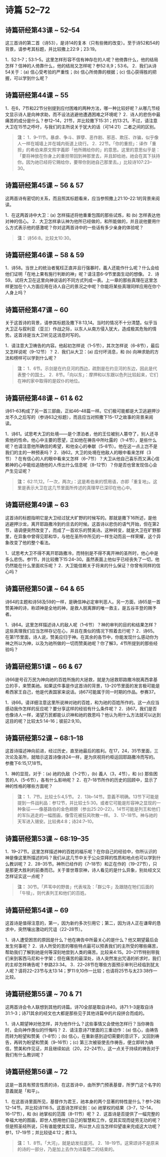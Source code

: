 # 诗篇 52–72

## 诗篇研经第43课 ~ 52–54

这三首诗的第二首（诗53），是诗14的复本（只有些微的改变）。至于诗52和54的背景，请参考其标题，并比较撒上22:9；23:19。

1．52:1–7；53:1–5。这里怎样形容不信有神存在的人呢？他倚靠什么，他的结局怎样？信神的人倚靠什么，他的结局又怎样呢？参52:8,9；53:6。
2．我们从诗54关于：(a) 信心受考验的严重性；(b) 信心所倚靠的根据；(c) 信心获得胜的把握，可以学到什么呢？

<!--more-->

## 诗篇研经第44课 ~ 55

1．在6，7节和22节分别提到应付困难的两种方法，哪一种比较好呢？从哪几节经文显示诗人是向神求助，而不设法逃避他遭遇困难之环境呢？
2．诗人的悲伤中最痛苦的成分是什么？参12–14，21节，并比较撒下15:31；约13:21。不过，请注意大卫在15节之呼吁，与我们的主所说关于犹大的话（可14:21）二者之间的区别。

> **注：**
> 1．9–11节。暴虐、争斗、罪孽、恶作剧、邪恶、欺压、诈骗，似乎像人一样在城墙上并在城内街道上绕行。
> 2．22节。「你的重担」：译作「重担」的希伯来原文照字義即「他所赐给你的」的意思。这里的意思似乎是：「要将神放在你身上的重担带回到神那里去，并且卸给祂，祂会在其下扶持你。因为祂已经将它赐给你，要带你到祂自己那里去。」比较诗107:23–30。

## 诗篇研经第45课 ~ 56 & 57

这两首诗有密切的关系，而且照其标题看来，应当参照撒上21:10–22:1的背景来阅读。

1．在这两首诗中大卫：(a) 怎样描述将他重重包围的那些试炼，和 (b) 怎样表达他对神的信心。
2．大卫怎样承认神为他所已经做的，和所能做的，并且说他要用什么方式表示他的感激呢？你对这两首诗中的一些话有多少亲身的体验呢？

> **注：** 诗56:8。比较太10:30。

## 诗篇研经第46课 ~ 58 & 59

1．诗58。当世上的统治者冤枉正直并且行强暴时，義人还能作什么呢？什么会给他们证明「在地上果有施行判断的神」呢？请注意6–9节里面生动的想像。
2．诗59。试将大卫在这里向神说话的不同方式列成一表。上一章的那些真理在这里怎样更加在个人方面应用在诗人自己的景况之中呢？你能将某些真理同样应用在你个人身上吗？

## 诗篇研经第47课 ~ 60

关于这首诗的背景，请参其标题及撒下8:13,14。当时的情况不十分清楚。似乎当大卫正与叙利亚（亚兰）作战之际，以东人从南方侵入犹大，造成极其危殆的情势。这首诗是当大卫听见这消息时写的。

1．请注意大卫祷告的内容。他起初怎样说（1–5节），其次怎样说（6–8节），最后又怎样说呢（9–12节）？
2．我们从大卫：(a) 应付坏消息，和 (b) 向神求助的方法和榜样可以学到什么呢？

> **注：**
> 1．6节。示剑是在约旦河的西边，疏割是在约旦河的东边，因此是代表整个的国土。
> 2．8节。「向以东」：摩押和以东跟以色列比较起来，它们在神的家中取得的是奴仆的地位。

## 诗篇研经第48课 ~ 61 & 62

诗61–63构成了另一首三部曲，正如46–48篇一样。它们极可能都是大卫逃避押沙龙不久之后写的（参诗63之标题），而且应当对照撒下15–17之故事的背景来阅读。

1．诗61。试思考大卫的处境——是个漂泊者，他的王位被别人篡夺了，别人还寻索他的性命。他心中主要的愿望，正如他在祷告中所吐露的（1–4节），是些什么呢？也请注意他所确信的希望，和他全心的奉献（5–8节）。他在这一点上岂不是我们的主的一种预表吗？
2．诗62。大卫的处境在他敌人的眼中看来怎样（3节）？在有信心的人的眼中看来又怎样（6–7节）？大卫从他自己喜乐而又满心信赖神的心中能给追随他的人传出什么信息呢（8–12节）？你是否也曾发现信心会产生见证呢？

> **注：** 62:11,12。「一次，两次」：这是希伯来的惯用语，亦即「重复地」。这里是表示大卫在这几节里面所传述的真理早已深印在他心中。

## 诗篇研经第49课 ~ 63

这首诗的标题指明它是大卫经过犹大旷野的时候写的。那就是撒下16所述，是他逃避押沙龙，离开耶路撒冷到约旦去的时候。这首诗以悲伤的语气开始，但在第2节，语调便突然改变了，而成了一首欢乐的赞美诗。这种转变，就是大卫在旷野那里，在异象中曾得见耶和华，与他在圣所中所见的一样生动而且一样荣耀，这个异象改变了他的整个看法。

1．试思考大卫不得不离开耶路撒冷，而特别是不得不离开神的圣所时，他心中是多么悲伤。参1节，并比较撒下15:24–30。虽然表面上他似乎已经丧失了一切，他仍然能在什么里面欢乐呢？
2．大卫能信赖关于将来的什么保证？你曾有同样的信心吗？

## 诗篇研经第50课 ~ 64 & 65

诗64的主题和诗58及59的一样，是确信神必定审判恶人。另一方面，诗65是一首赞美神的诗，称颂神是全地的神，是救人脱离罪的唯一救主，是五谷丰登的赐予者。

1．诗64。这里怎样描述诗人的敌人呢（1–6节）？神的审判的目的和结果怎样？这些真理我们应当怎样存记在心，并且在类似的情况下照着去行呢？
2．诗65。在第1节里面，诗人说，赞美应归于神。在其余的各节中，你能发现什么感动你为神之所以为神，以及为祂所做的一切而赞美祂呢？你了解3，4节所提到的那些经验吗？

## 诗篇研经第51课 ~ 66 & 67

诗66是号召万民为神向祂的百姓所施的大拯救，就是为拯救耶路撒冷脱离西拿基立的手，来赞美祂。如果这件事是作这首诗的背景，13–20节里面的发言极可能是希西家王自己，他是代表国家来说话。诗67可能属于同一时期的作品。参赛37。

1．诗66。请详细注意这里所说神对祂的百姓，和为祂的百姓所作的。这一点应当感动我作怎样的反应呢？要分享这样的经验有什么条件呢？
2．诗67。我们是否也像诗人一样，渴望万民都能认识神和祂的救恩吗？他认为用什么方法就可以达到这目的呢？比较太5:14–16；彼前2:9,10。

## 诗篇研经第52课 ~ 68:1–18

这首诗描述神向前进，经过历史，直至祂最后的胜利。在17，24，35节里面，三次论及圣所，就暗示这首诗像诗24一样，是为庆祝将约柜运回耶路撒冷而写的。参撒下6:15,17,18节。

1．神的显现，对于：(a) 祂的仇敌（1–2节），(b) 義人（3，4节），和 (c) 那些困苦的人（5–6节），各有什么影响呢？
2．在7–18节所作的历史的回顾中，显示了神的性格的哪些方面呢？

> **注：**
> 1．7节。比较士5:4,5节。
> 2．13b–14节。意義不明确。13节下可能是提到一件战利品：参12节，并比较士5:30。或者它可能是形容神之显现的一种象征——像基路伯的金色翅膀（参出25:20–22）。14节可能是列王和他们的军队逃走的一幅图画，像雪花被狂风吹散一样。
> 3．17–18节。神与祂的天军进入锡安。比较弗4:8；诗24:7–10。

## 诗篇研经第53课 ~ 68:19–35

1．19–27节。这里怎样描述神的百姓的福乐呢？在你自己的经验中，你所认识的神是像这里所描述的吗？我们从这几节中关于公众崇拜的性质和地点也可以学到什么教训呢？
2．28–35节。神所已经作的（7–18节）和正在作的（19–27节），只是那更大胜利的前奏而已。关于普世尊崇神，诗人看见的是什么异象，别处经文又怎样证实这一点呢？

> **注：** 30节。「芦苇中的野兽」代表埃及：「群公牛」及跟随在牠们后面的「牛犊」，则代表列王和他们的百姓。

## 诗篇研经第54课 ~ 69

这首诗是值得注意的，第一，因为新约多次引用它；第二，因为诗人正在谦卑的恳求中，突然嚷出激动的咒诅（22–28节）。

1．诗人遭受困苦的原因是什么？他在祷告中所最关心的是什么？他又期望最后会发生何事呢？
2．诗人所受的苦的哪些特点最可以预表我们的主所受的哪些痛苦，帮助我们了解到祂是何等深刻地尝到人类的痛苦。比较来4:15。20–21节特别带我们来到客西马尼和十字架；但在痛苦的最深处，诗人突然发出咒语的祈求时，我们的主却怎样祷告呢？参路23:34。
3．22–28节在哪些方面预示审判已经临到犹太人呢？请将22–23节与太13:14；罗11:9,10作一比较；也请将25节与太23:38作一比较。

## 诗篇研经第55课 ~ 70 & 71

这两首诗会令人联想到其他的诗篇。诗70全部是取自诗40。诗71:1–3是取自诗31:1–3；诗71其余的经文也大都是那些见于其他诗篇中的片段拼合而成的。

1．诗人期望神对他怎样，并为他作什么？这些事情又会使他怎样行？当你祷告时，会向神作类似的忏悔吗？
2．请注意诗71里面的三重动作：(a) 信心，由祷告而转为盼望和赞美（1–8节）；(b) 信心，在重新感到迫切需要的意识下，又回到祷告，再转为盼望和赞美（9–16节）；(c) 第三次被驱使去作祷告，便立即转为确信，赞美和作见证，并且继续如此（20，22–24节）。这一点关于持续的祷告对于我们有什么教训呢？

## 诗篇研经第56课 ~ 72

这是一首具有预言性质的诗，在这首诗中，由所罗门预表基督，所罗门这个名字的意義就是「和平」。

1．在这首诗里面所见，基督作为君王，祂本身的两个显著的特性是什么？参1–2和12–14节。并比较诗116:5。这首诗怎样论到：(a) 祂掌权的结果（3–7，12–14，16–17节），和 (b) 祂掌权的范围（8–11节）呢？
2．这首诗是否提供了一幅完整的幸福大地的图画，即世人想用他们自己的智慧和工作，促其实现而徒劳无功的呢？但是照圣经所说，只有谁能使其实现，所以世人应当怎样仰望谁来完成这大功呢？参1，17–19节；并比较徒4:12；弗1:3。

> **注：**
> 1．8节。「大河」，就是幼发拉底河。
> 2．18–19节。这荣颂诗不是原来的诗的一部分，乃是加上去作为诗篇卷二的结束的。